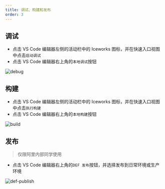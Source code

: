 ```yaml
---
title: 调试、构建和发布
order: 3
---
```


## 调试

- 点击 VS Code 编辑器左侧的活动栏中的 Iceworks 图标，并在快速入口视图中点击`启动调试`
- 点击 VS Code 编辑器右上角的`本地调试`按钮

![debug](https://img.alicdn.com/tfs/TB1H82oR4z1gK0jSZSgXXavwpXa-1440-900.gif)

## 构建

- 点击 VS Code 编辑器左侧的活动栏中的 Iceworks 图标，并在快速入口视图中点击`执行构建`
- 点击 VS Code 编辑器右上角的`本地构建`按钮

![build](https://img.alicdn.com/tfs/TB1UFryR1H2gK0jSZJnXXaT1FXa-1440-900.gif)

## 发布

> 仅限阿里内部同学使用
>

- 点击 VS Code 编辑器右上角的`DEF 发布`按钮，并选择发布到日常环境或生产环境

![def-publish](https://img.alicdn.com/tfs/TB1i_ukhLzO3e4jSZFxXXaP_FXa-1440-900.gif)
